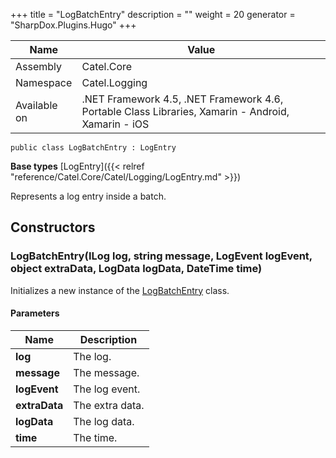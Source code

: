 

+++
title = "LogBatchEntry" 
description = ""
weight = 20
generator = "SharpDox.Plugins.Hugo"
+++

Name|Value
---|---
Assembly|Catel.Core
Namespace|Catel.Logging
Available on|.NET Framework 4.5, .NET Framework 4.6, Portable Class Libraries, Xamarin - Android, Xamarin - iOS

```
public class LogBatchEntry : LogEntry
```

**Base types**
[LogEntry]({{< relref "reference/Catel.Core/Catel/Logging/LogEntry.md" >}})

Represents a log entry inside a batch.

## Constructors

### LogBatchEntry(ILog log, string message, LogEvent logEvent, object extraData, LogData logData, DateTime time)

Initializes a new instance of the [LogBatchEntry](#) class.

#### Parameters

Name|Description
---|---
**log**|The log.
**message**|The message.
**logEvent**|The log event.
**extraData**|The extra data.
**logData**|The log data.
**time**|The time.

